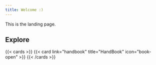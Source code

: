 ```yaml
---
title: Welcome :)
---
```


This is the landing page.

## Explore

{{< cards >}}
  {{< card link="handbook" title="HandBook" icon="book-open" >}}
{{< /cards >}}

